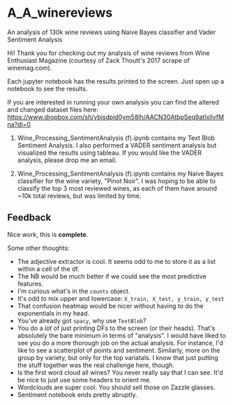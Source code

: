 # A_A_winereviews
An analysis of 130k wine reviews using Naive Bayes classifier and Vader Sentiment Analysis

Hi! Thank you for checking out my analysis of wine reviews from Wine Enthusiast Magazine (courtesy of Zack Thoutt's 2017 scrape of winemag.com).

Each jupyter notebook has the results printed to the screen. Just open up a notebook to see the results.

If you are interested in running your own analysis you can find the altered and changed dataset files here: https://www.dropbox.com/sh/ybjsdpid0ym58lh/AACN30AtbpSeq9atIxlIvfMna?dl=0

1) Wine_Processing_SentimentAnalysis (f).ipynb contains my Text Blob Sentiment Analysis. I also performed a VADER sentiment analysis but visualized the results using tableau. If you would like the VADER analysis, please drop me an email.

2) Wine_Processing_SentimentAnalysis (f).ipynb contains my Naive Bayes classifier for the wine variety, "Pinot Noir". I was hoping to be able to classify the top 3 most reviewed wines, as each of them have around ~10k total reviews, but was limited by time.

## Feedback

Nice work, this is **complete**. 

Some other thoughts: 

* The adjective extractor is cool. It seems odd to me to store it as a list within a cell of the df. 
* The NB would be much better if we could see the most predictive features. 
* I'm curious what's in the `counts` object.
* It's odd to mix upper and lowercase: `X_train, X_test, y_train, y_test`
* That confusion heatmap would be nicer without having to do the exponentials in my head.
* You've already got `spacy`, why use `TextBlob`?
* You do a _lot_ of just printing DFs to the screen (or their heads). That's absolutely the
  bare minimum in terms of "analysis". I would have liked to see you do a more thorough job
  on the actual analysis. For instance, I'd like to see a scatterplot of points and sentiment. Similarly,
  more on the group by variety, but only for the top variatals. I know that just putting the 
  stuff together was the real challenge here, though. 
* Is the first word cloud all wines? You never really say that I can see. It'd be nice to just use some 
  headers to orient me.
* Wordclouds are super cool. You should sell those on Zazzle glasses. 
* Sentiment notebook ends pretty abruptly. 
